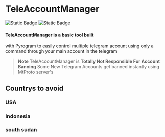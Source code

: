 # TeleAccountManager
![Static Badge](https://img.shields.io/badge/Python-green?logo=Python) ![Static Badge](https://img.shields.io/badge/pyrogram-red?logo=data:image/png;base64,z3skzczOfti7duzunOM6bkxooARisCXXwTMbl14UWhpQ14U0JheB9qa0hBZK7nrRlsBCc2loqJvEZMuWQKG9iGtnJtAgmYKb4npb47VT55xd765X4/nSaHQ+3qcXR5rRaCWNNKOP857z/GDZnRmN5t3R+en5es85gCAIgiAIgiAIgiAIgiAIgiAIgiAIaYNmvYCsUbv6TBFQTvyRdi+8+GZ1tisSZokIOEVqV0tlaC6CEAvIcEHwQOSJjNlEBJwStavP)


#### TeleAccountManager is a basic tool built
with Pyrogram to easily control multiple
telegram account using only a command through
your main account in the telegram

>**Note** TeleAccountManager
is **Totally Not Responsible For Account Banning**
Some New Telegram Accounts get banned instantly
using MtProto server's

## Countrys to avoid
### USA
### Indonesia
### south sudan
